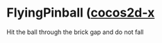 # FlyingPinball (<a href="https://cocos.com/en/">cocos2d-x</a>
Hit the ball through the brick gap and do not fall
